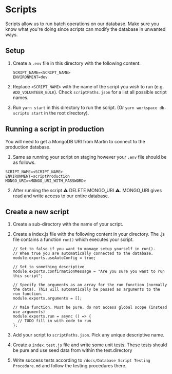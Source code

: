# Scripts

Scripts allow us to run batch operations on our database. Make sure you know what you're doing since scripts can modify the database in unwanted ways.

## Setup

1. Create a `.env` file in this directory with the following content:

   ```
   SCRIPT_NAME=<SCRIPT_NAME>
   ENVIRONMENT=dev
   ```

2. Replace `<SCRIPT_NAME>` with the name of the script you wish to run (e.g. `ADD_VOLUNTEER_BULK`).
   Check `scriptPaths.json` for a list all possible script names.

3. Run `yarn start` in this directory to run the script. (Or `yarn workspace db-scripts start` in the root directory).

## Running a script in production

You will need to get a MongoDB URI from Martin to connect to the production database.

1. Same as running your script on staging however your `.env` file should be as follows.

```
SCRIPT_NAME=<SCRIPT_NAME>
ENVIRONMENT=scriptProduction
MONGO_URI=<MONGO_URI_WITH_PASSWORD>
```

2. After running the script :warning: DELETE MONGO_URI :warning:. MONGO_URI gives read and write access to our entire database.

## Create a new script

1. Create a sub-directory with the name of your script.

2. Create a index.js file with the following content in your directory.
   The .js file contains a function `run()` which executes your script.

   ```
   // Set to false if you want to manage setup yourself in run().
   // When true you are automatically connected to the database.
   module.exports.useAutoConfig = true;

   // Set to something descriptive
   module.exports.confirmationMessage = "Are you sure you want to run this script";

   // Specify the arguments as an array for the run function (normally the data). This will automatically be passed as arguments to the run function.
   module.exports.arguments = [];

   // Main function. Must be pure, do not access global scope (instead use arguments)
   module.exports.run = async () => {
     // TODO fill in with code to run
   };
   ```

3. Add your script to `scriptPaths.json`. Pick any unique descriptive name.

4. Create a `index.test.js` file and write some unit tests. These tests should be pure and use seed data from within the test.directory

5. Write success tests according to `/docs/Database Script Testing Procedure.md` and follow the testing procedures there.